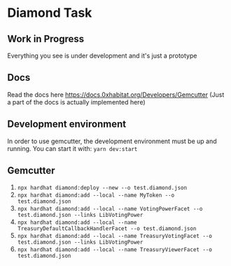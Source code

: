 # Diamond Task

## Work in Progress
Everything you see is under development and it's just a prototype

## Docs
Read the docs here https://docs.0xhabitat.org/Developers/Gemcutter
(Just a part of the docs is actually implemented here)


## Development environment

In order to use gemcutter, the development environment must be up and running. You can start it with: ```yarn dev:start```

## Gemcutter

1. ```npx hardhat diamond:deploy --new --o test.diamond.json```
2. ```npx hardhat diamond:add --local --name MyToken --o test.diamond.json```
3. ```npx hardhat diamond:add --local --name VotingPowerFacet --o test.diamond.json --links LibVotingPower```
4. ```npx hardhat diamond:add --local --name TreasuryDefaultCallbackHandlerFacet --o test.diamond.json```
5. ```npx hardhat diamond:add --local --name TreasuryVotingFacet --o test.diamond.json --links LibVotingPower```
6. ```npx hardhat diamond:add --local --name TreasuryViewerFacet --o test.diamond.json```

